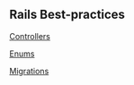 ## Rails Best-practices

[Controllers](/best-practices/rails/controllers)

[Enums](/best-practices/rails/enums)

[Migrations](/best-practices/rails/migrations)
